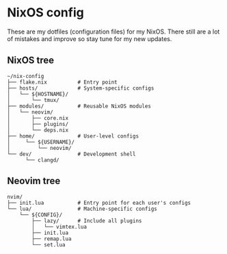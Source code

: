# NixOS config
These are my dotfiles (configuration files) for my NixOS. There still are a lot
of mistakes and improve so stay tune for my new updates.

## NixOS tree
```
~/nix-config
├── flake.nix          # Entry point
├── hosts/             # System-specific configs
│   └── ${HOSTNAME}/
│       └── tmux/
├── modules/           # Reusable NixOS modules
│   └── neovim/
│       ├── core.nix
│       ├── plugins/
│       └── deps.nix
├── home/              # User-level configs
│     └── ${USERNAME}/
│         └── neovim/
└── dev/               # Development shell
      └── clangd/
```
## Neovim tree
```
nvim/
├── init.lua           # Entry point for each user's configs
└── lua/               # Machine-specific configs
    └── ${CONFIG}/
        ├── lazy/      # Include all plugins
        │   └── vimtex.lua    
        ├── init.lua
        ├── remap.lua
        └── set.lua 
```
